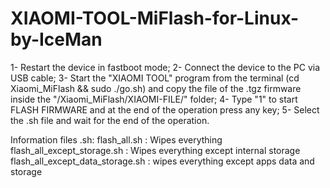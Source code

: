 # XIAOMI-TOOL-MiFlash-for-Linux-by-IceMan

1- Restart the device in fastboot mode;
2- Connect the device to the PC via USB cable;
3- Start the "XIAOMI TOOL" program from the terminal (cd Xiaomi_MiFlash && sudo ./go.sh) and copy the file
    of the .tgz firmware inside the "/Xiaomi_MiFlash/XIAOMI-FILE/" folder;
4- Type "1" to start FLASH FIRMWARE and at the end of the operation press any key;
5- Select the .sh file and wait for the end of the operation.

Information files .sh:
flash_all.sh : Wipes everything
flash_all_except_storage.sh : Wipes everything except internal storage
flash_all_except_data_storage.sh : wipes everything except apps data and storage
